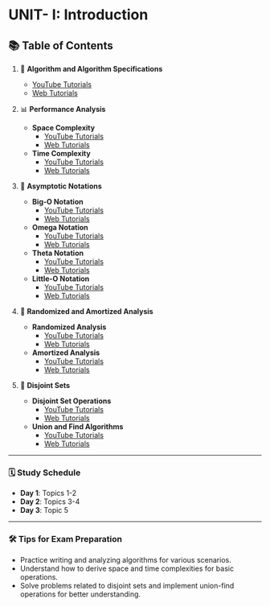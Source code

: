 # UNIT- I: Introduction  

## 📚 Table of Contents  

1. 🧮 **Algorithm and Algorithm Specifications**  
   - [YouTube Tutorials](https://www.youtube.com/results?search_query=Algorithm+and+Algorithm+Specifications+tutorial)  
   - [Web Tutorials](https://www.google.com/search?q=Algorithm+and+Algorithm+Specifications+tutorial)  

2. 📊 **Performance Analysis**  
   - **Space Complexity**  
     - [YouTube Tutorials](https://www.youtube.com/results?search_query=Space+Complexity+tutorial)  
     - [Web Tutorials](https://www.google.com/search?q=Space+Complexity+tutorial)  
   - **Time Complexity**  
     - [YouTube Tutorials](https://www.youtube.com/results?search_query=Time+Complexity+tutorial)  
     - [Web Tutorials](https://www.google.com/search?q=Time+Complexity+tutorial)  

3. 🔢 **Asymptotic Notations**  
   - **Big-O Notation**  
     - [YouTube Tutorials](https://www.youtube.com/results?search_query=Big+O+Notation+tutorial)  
     - [Web Tutorials](https://www.google.com/search?q=Big+O+Notation+tutorial)  
   - **Omega Notation**  
     - [YouTube Tutorials](https://www.youtube.com/results?search_query=Omega+Notation+tutorial)  
     - [Web Tutorials](https://www.google.com/search?q=Omega+Notation+tutorial)  
   - **Theta Notation**  
     - [YouTube Tutorials](https://www.youtube.com/results?search_query=Theta+Notation+tutorial)  
     - [Web Tutorials](https://www.google.com/search?q=Theta+Notation+tutorial)  
   - **Little-O Notation**  
     - [YouTube Tutorials](https://www.youtube.com/results?search_query=Little+O+Notation+tutorial)  
     - [Web Tutorials](https://www.google.com/search?q=Little+O+Notation+tutorial)  

4. 🎲 **Randomized and Amortized Analysis**  
   - **Randomized Analysis**  
     - [YouTube Tutorials](https://www.youtube.com/results?search_query=Randomized+Analysis+tutorial)  
     - [Web Tutorials](https://www.google.com/search?q=Randomized+Analysis+tutorial)  
   - **Amortized Analysis**  
     - [YouTube Tutorials](https://www.youtube.com/results?search_query=Amortized+Analysis+tutorial)  
     - [Web Tutorials](https://www.google.com/search?q=Amortized+Analysis+tutorial)  

5. 🔗 **Disjoint Sets**  
   - **Disjoint Set Operations**  
     - [YouTube Tutorials](https://www.youtube.com/results?search_query=Disjoint+Set+Operations+tutorial)  
     - [Web Tutorials](https://www.google.com/search?q=Disjoint+Set+Operations+tutorial)  
   - **Union and Find Algorithms**  
     - [YouTube Tutorials](https://www.youtube.com/results?search_query=Union+and+Find+Algorithms+tutorial)  
     - [Web Tutorials](https://www.google.com/search?q=Union+and+Find+Algorithms+tutorial)  

---

### 🗓️ Study Schedule  
- **Day 1**: Topics 1-2  
- **Day 2**: Topics 3-4  
- **Day 3**: Topic 5  

---

### 🛠️ Tips for Exam Preparation  
- Practice writing and analyzing algorithms for various scenarios.  
- Understand how to derive space and time complexities for basic operations.  
- Solve problems related to disjoint sets and implement union-find operations for better understanding.  
